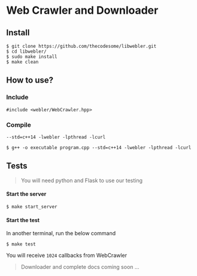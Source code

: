# Web Crawler and Downloader

## Install
```
$ git clone https://github.com/thecodesome/libwebler.git
$ cd libwebler/
$ sudo make install
$ make clean
```

## How to use?
### Include
```
#include <webler/WebCrawler.hpp>
```

### Compile
`--std=c++14 -lwebler -lpthread -lcurl`
```
$ g++ -o executable program.cpp --std=c++14 -lwebler -lpthread -lcurl
```

## Tests
> You will need python and Flask to use our testing

#### Start the server
```
$ make start_server
```

#### Start the test
In another terminal, run the below command
```
$ make test
```
You will receive `1024` callbacks from WebCrawler

> Downloader and complete docs coming soon ...
